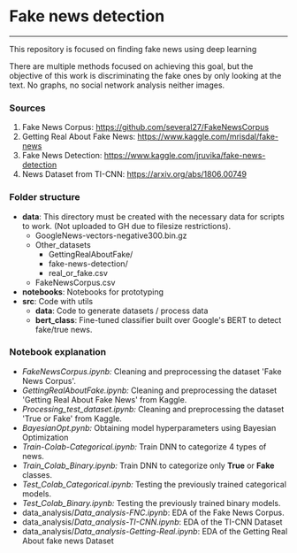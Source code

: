 # Fake news detection
------

This repository is focused on finding fake news using deep learning

There are multiple methods focused on achieving this goal, but the objective 
of this work is discriminating the fake ones by only looking at the text. No graphs,
no social network analysis neither images.

### Sources
1. Fake News Corpus: https://github.com/several27/FakeNewsCorpus
2. Getting Real About Fake News: https://www.kaggle.com/mrisdal/fake-news
3. Fake News Detection: https://www.kaggle.com/jruvika/fake-news-detection
4. News Dataset from TI-CNN: https://arxiv.org/abs/1806.00749

### Folder structure
* **data**: This directory must be created with the necessary data for scripts to work.
            (Not uploaded to GH due to filesize restrictions).
  - GoogleNews-vectors-negative300.bin.gz
  - Other_datasets
    - GettingRealAboutFake/
    - fake-news-detection/
    - real_or_fake.csv
  - FakeNewsCorpus.csv
* **notebooks**: Notebooks for prototyping
* **src**: Code with utils
  * **data**: Code to generate datasets / process data
  * **bert_class**: Fine-tuned classifier built over  Google's BERT to detect fake/true news.

### Notebook explanation
* *FakeNewsCorpus.ipynb:* Cleaning and preprocessing the dataset 'Fake News Corpus'.
* *GettingRealAboutFake.ipynb:* Cleaning and preprocessing the dataset 'Getting Real
  About Fake News' from Kaggle.
* *Processing_test_dataset.ipynb:* Cleaning and preprocessing the dataset 'True or Fake' from Kaggle.
* *BayesianOpt.pynb:* Obtaining model hyperparameters using Bayesian Optimization
* *Train-Colab-Categorical.ipynb:* Train DNN to categorize 4 types of news.
* *Train_Colab_Binary.ipynb:* Train DNN to categorize only **True** or **Fake**
  classes.
* *Test_Colab_Categorical.ipynb:* Testing the previously trained categorical models.
* *Test_Colab_Binary.ipynb:* Testing the previously trained binary models.
* data_analysis/*Data_analysis-FNC.ipynb*: EDA of the Fake News Corpus.
* data_analysis/*Data_analysis-TI-CNN.ipynb*: EDA of the TI-CNN Dataset
* data_analysis/*Data_analysis-Getting-Real.ipynb*: EDA of the Getting Real About
  fake news Dataset

